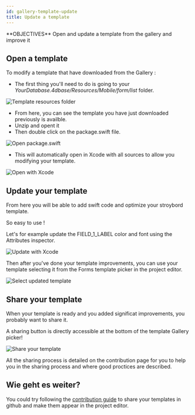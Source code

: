 ```yaml
---
id: gallery-template-update
title: Update a template
---
```


<div markdown="1" class = "objectives">
**OBJECTIVES**
Open and update a template from the gallery and improve it
</div>

## Open a template

To modify a template that have downloaded from the Gallery :

* The first thing you'll need to do is going to your *YourDatabase.4dbase/Resources/Mobile/form/list* folder.

![Template resources folder](assets/en/gallery/template-resources-folder.png)

* From here, you can see the template you have just downloaded previously is availble.
* Unzip and opent it
* Then double click on the package.swift file.

![Open package.swift](assets/en/gallery/open-package-swift.png)

* This will automatically open in Xcode with all sources to allow you modifying your template.

![Open with Xcode](assets/en/gallery/open-with-xcode.png)

## Update your template

From here you will be able to add swift code and optimize your stroybord template.

So easy to use !

Let's for example update the FIELD_1_LABEL color and font using the Attributes inspector.

![Update with Xcode](assets/en/gallery/update-template.png)

Then after you've done your template improvements, you can use your template selecting it from the Forms template picker in the project editor.

![Select updated template](assets/en/gallery/selelect-update-template.png)

## Share your template

When your template is ready and you added significat improvements, you probably want to share it.

A sharing button is directly accessible at the bottom of the template Gallery picker!

![Share your template](assets/en/gallery/share-template.png)

All the sharing process is detailed on the contribution page for you to help you in the sharing process and where good proctices are described.

## Wie geht es weiter?

You could try following the [contribution guide](https://github.com/4d-for-ios/gallery/blob/master/.github/CONTRIBUTING.md#how-do-you-add-a-package) to share your templates in github and make them appear in the project editor.






